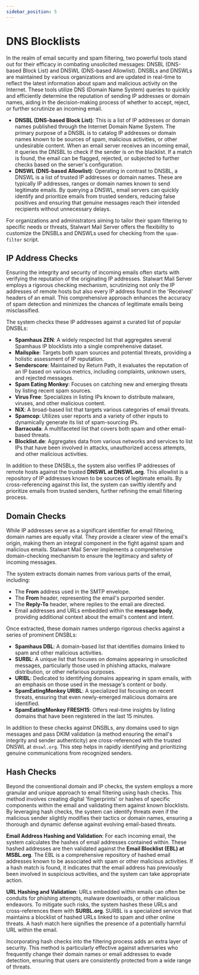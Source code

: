 ```yaml
---
sidebar_position: 5
---
```


# DNS Blocklists

In the realm of email security and spam filtering, two powerful tools stand out for their efficacy in combating unsolicited messages: DNSBL (DNS-based Block List) and DNSWL (DNS-based Allowlist). DNSBLs and DNSWLs are maintained by various organizations and are updated in real-time to reflect the latest information about spam and malicious activity on the Internet. These tools utilize DNS (Domain Name System) queries to quickly and efficiently determine the reputation of sending IP addresses or domain names, aiding in the decision-making process of whether to accept, reject, or further scrutinize an incoming email.

- **DNSBL (DNS-based Block List)**: This is a list of IP addresses or domain names published through the Internet Domain Name System. The primary purpose of a DNSBL is to catalog IP addresses or domain names known to be sources of spam, malicious activities, or other undesirable content. When an email server receives an incoming email, it queries the DNSBL to check if the sender is on the blacklist. If a match is found, the email can be flagged, rejected, or subjected to further checks based on the server's configuration.
- **DNSWL (DNS-based Allowlist)**: Operating in contrast to DNSBL, a DNSWL is a list of trusted IP addresses or domain names. These are typically IP addresses, ranges or domain names known to send legitimate emails. By querying a DNSWL, email servers can quickly identify and prioritize emails from trusted senders, reducing false positives and ensuring that genuine messages reach their intended recipients without unnecessary delays.

For organizations and administrators aiming to tailor their spam filtering to specific needs or threats, Stalwart Mail Server offers the flexibility to customize the DNSBLs and DNSWLs used for checking from the `spam-filter` script.

## IP Address Checks

Ensuring the integrity and security of incoming emails often starts with verifying the reputation of the originating IP addresses. Stalwart Mail Server employs a rigorous checking mechanism, scrutinizing not only the IP addresses of remote hosts but also every IP address found in the 'Received' headers of an email. This comprehensive approach enhances the accuracy of spam detection and minimizes the chances of legitimate emails being misclassified.

The system checks these IP addresses against a curated list of popular DNSBLs:

- **Spamhaus ZEN**: A widely respected list that aggregates several Spamhaus IP blocklists into a single comprehensive dataset.
- **Mailspike**: Targets both spam sources and potential threats, providing a holistic assessment of IP reputation.
- **Senderscore**: Maintained by Return Path, it evaluates the reputation of an IP based on various metrics, including complaints, unknown users, and rejected messages.
- **Spam Eating Monkey**: Focuses on catching new and emerging threats by listing recent spam sources.
- **Virus Free**: Specializes in listing IPs known to distribute malware, viruses, and other malicious content.
- **NiX**: A broad-based list that targets various categories of email threats.
- **Spamcop**: Utilizes user reports and a variety of other inputs to dynamically generate its list of spam-sourcing IPs.
- **Barracuda**: A multifaceted list that covers both spam and other email-based threats.
- **Blocklist.de**: Aggregates data from various networks and services to list IPs that have been involved in attacks, unauthorized access attempts, and other malicious activities.

In addition to these DNSBLs, the system also verifies IP addresses of remote hosts against the trusted **DNSWL at DNSWL.org**. This allowlist is a repository of IP addresses known to be sources of legitimate emails. By cross-referencing against this list, the system can swiftly identify and prioritize emails from trusted senders, further refining the email filtering process.

## Domain Checks

While IP addresses serve as a significant identifier for email filtering, domain names are equally vital. They provide a clearer view of the email's origin, making them an integral component in the fight against spam and malicious emails. Stalwart Mail Server implements a comprehensive domain-checking mechanism to ensure the legitimacy and safety of incoming messages.

The system extracts domain names from various parts of the email, including:

- The **From** address used in the SMTP envelope.
- The **From** header, representing the email's purported sender.
- The **Reply-To** header, where replies to the email are directed.
- Email addresses and URLs embedded within the **message body**, providing additional context about the email's content and intent.

Once extracted, these domain names undergo rigorous checks against a series of prominent DNSBLs:

- **Spamhaus DBL**: A domain-based list that identifies domains linked to spam and other malicious activities.
- **SURBL**: A unique list that focuses on domains appearing in unsolicited messages, particularly those used in phishing attacks, malware distribution, or other nefarious purposes.
- **URIBL**: Dedicated to identifying domains appearing in spam emails, with an emphasis on those used in the message's content or body.
- **SpamEatingMonkey URIBL**: A specialized list focusing on recent threats, ensuring that even newly-emerged malicious domains are identified.
- **SpamEatingMonkey FRESH15**: Offers real-time insights by listing domains that have been registered in the last 15 minutes.

In addition to these checks against DNSBLs, any domains used to sign messages and pass DKIM validation (a method ensuring the email's integrity and sender authenticity) are cross-referenced with the trusted DNSWL at `dnswl.org`. This step helps in rapidly identifying and prioritizing genuine communications from recognized senders.

## Hash Checks

Beyond the conventional domain and IP checks, the system employs a more granular and unique approach to email filtering using hash checks. This method involves creating digital 'fingerprints' or hashes of specific components within the email and validating them against known blocklists. By leveraging hash checks, the system can identify threats even if the malicious sender slightly modifies their tactics or domain names, ensuring a thorough and dynamic defense against evolving email-based threats.

**Email Address Hashing and Validation**: For each incoming email, the system calculates the hashes of email addresses contained within. These hashed addresses are then validated against the **Email Blocklist (EBL) at MSBL.org**. The EBL is a comprehensive repository of hashed email addresses known to be associated with spam or other malicious activities. If a hash match is found, it indicates that the email address has previously been involved in suspicious activities, and the system can take appropriate action.

**URL Hashing and Validation**: URLs embedded within emails can often be conduits for phishing attempts, malware downloads, or other malicious endeavors. To mitigate such risks, the system hashes these URLs and cross-references them with **SURBL.org**. SURBL is a specialized service that maintains a blocklist of hashed URLs linked to spam and other online threats. A hash match here signifies the presence of a potentially harmful URL within the email.

Incorporating hash checks into the filtering process adds an extra layer of security. This method is particularly effective against adversaries who frequently change their domain names or email addresses to evade detection, ensuring that users are consistently protected from a wide range of threats.